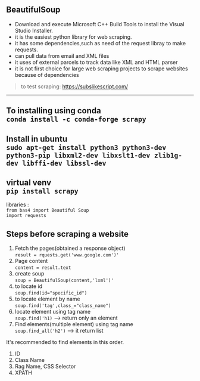 BeautifulSoup
---
- Download and execute Microsoft C++ Build Tools to install the Visual Studio Installer.
- it is the easiest python library for web scraping.
- it has some dependencies,such as need of the request libray to make requests.
- can pull data from email and XML files
- it uses  of external parcels to track data like XML and HTML parser
- it is not first choice for large web scraping projects to scrape websites because of dependencies 

>to test scraping: https://subslikescript.com/

---
To installing using conda <br>
`conda install -c conda-forge scrapy`
---
Install in ubuntu <br>
`sudo apt-get install python3 python3-dev python3-pip libxml2-dev libxslt1-dev zlib1g-dev libffi-dev libssl-dev`
---
virtual venv<br>
`pip install scrapy`
---

libraries :<br>
`from bas4 import Beautiful Soup`<br>
`import requests`

Steps before scraping a website
-------------------------------
1. Fetch the pages(obtained a response object)<br>
    `result = rquests.get('www.google.com')'`
2. Page content<br>
    `content = result.text`
3. create soup<br>
    `soup = BeautifulSoup(content,'lxml')'`
4. to locate id<br>
    `soup.find(id="specific_id")`
5. to locate element by name<br>
    `soup.find('tag',class_="class_name")`
6. locate element using tag name<br>
    `soup.find('h1)` --> return only an element
7. Find  elements(multiple element) using tag name<br>
    `soup.find_all('h2')` --> it return list

It's recommended to find elements in this order.
1. ID
2. Class Name
3. Rag Name, CSS Selector
4. XPATH
